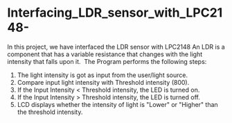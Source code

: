 # Interfacing_LDR_sensor_with_LPC2148-
In this project, we have interfaced the LDR sensor with LPC2148​
An LDR is a component that has a variable resistance that changes with the light intensity that falls upon it. ​
​The Program performs the following steps:
1. The light intensity is got as input from the user/light source.​
2. Compare input light intensity with Threshold intensity (800).​
3. If the Input Intensity < Threshold intensity, the LED is turned on.​
4. If the Input Intensity > Threshold intensity, the LED is turned off.​
5. LCD displays whether the intensity of light is "Lower" or "Higher" than the threshold intensity.​
